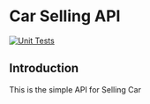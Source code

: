 # Car Selling API
[![Unit Tests](https://github.com/lonecalvary78/selling-car-app/actions/workflows/unit-test.yaml/badge.svg)](https://github.com/lonecalvary78/selling-car-app/actions/workflows/unit-test.yaml)

## Introduction
This is the simple API for Selling Car

